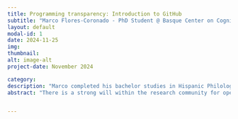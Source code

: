 ```yaml
---
title: Programming transparency: Introduction to GitHub
subtitle: "Marco Flores-Coronado - PhD Student @ Basque Center on Cognition, Brain and Language"
layout: default
modal-id: 1
date: 2024-11-25
img: 
thumbnail: 
alt: image-alt
project-date: November 2024

category:
description: "Marco completed his bachelor studies in Hispanic Philology and Literature at the National Autonomous University of Mexico. There, he carried out his own research project funded by the Psychology School regarding reading abilities in children with Autism Spectrum Disorder and eyetracking. Afterwards, he completed an MSc in Computational Modeling and Scientific Calculus with a specialization in robotics at the Autonomous University of Morelos State (UAEM), Mexico. During this period, he developed a computer model that simulated Cortical connections between different brain areas, and that accounts for audiovisual integration during speech perception. Soon after, he won a Caixa INPhINIT doctoral grant to continue his studies with a PhD in Cognitive Neurosciences at the Basque Center on Cognition Brain and Language (BCBL) and the University of the Basque Country (UPV-EHU) within the Signal Processing in Neuroimaging research group, and the Speech and Bilingualism group. Currently, he is developing analysis methods to improve MRI signal quality during overt speech production experiments. This will hinder investigation in speech production with MRI. His research interest is language processing but he follows a multidisciplinary perspective including tools from robotics, signal engineering, cognitive sciences, and computer science."
abstract: "There is a strong will within the research community for open science. Git repositories have become a tool for democratizing analysis pipelines, scientific software, and resource sharing. Moreover, Git allows researchers and developers to have transparency in their research methodology, with the potential for collaboration and community building besides frontiers. During this event, we will talk about the relevance of open-sourcing code while aiming to teach Git essential tools alongside the GitHub platform. Attendees will learn the basic Git workflow, Git commands, branching, undoing changes, and forking. All these tools will be useful for beginners and more experienced people during the hands-on projects part of BrainHack Donostia 2024."


---
```

